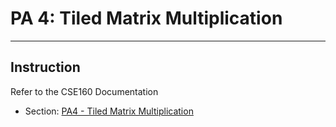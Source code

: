 # PA 4: Tiled Matrix Multiplication

---
## Instruction
Refer to the CSE160 Documentation
* Section: [PA4 - Tiled Matrix Multiplication](https://docs-cse160.readthedocs.io/en/latest/PA4.html)